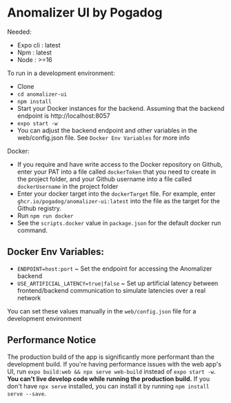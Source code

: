 # Anomalizer UI by Pogadog

Needed:
- Expo cli : latest
- Npm : latest
- Node : >=16

To run in a development environment:
- Clone
- `cd anomalizer-ui`
- `npm install`
- Start your Docker instances for the backend. Assuming that the backend endpoint is http://localhost:8057
- `expo start -w`
- You can adjust the backend endpoint and other variables in the web/config.json file. See `Docker Env Variables` for more info

Docker:
- If you require and have write access to the Docker repository on Github, enter your PAT into a file called `dockerToken` that you need to create in the project folder, and your Github username into a file called `dockerUsername` in the project folder
- Enter your docker target into the `dockerTarget` file. For example, enter `ghcr.io/pogadog/anomalizer-ui:latest` into the file as the target for the Github registry.
- Run `npm run docker`
- See the `scripts.docker` value in `package.json` for the default docker run command.


## Docker Env Variables:
- `ENDPOINT=host:port` ~ Set the endpoint for accessing the Anomalizer backend
- `USE_ARTIFICIAL_LATENCY=true|false` ~ Set up artificial latency between frontend/backend communication to simulate latencies over a real network

You can set these values manually in the `web/config.json` file for a development environment

## Performance Notice
The production build of the app is significantly more performant than the development build. If you're having performance issues with the web app's UI, run `expo build:web && npx serve web-build` instead of `expo start -w`. **You can't live develop code while running the production build.** If you don't have `npx serve` installed, you can install it by running `npm install serve --save`.
